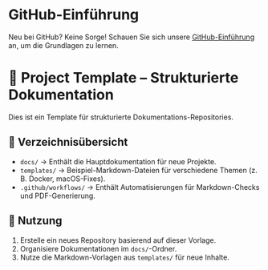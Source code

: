 # GitHub-Einführung

Neu bei GitHub? Keine Sorge! Schauen Sie sich unsere [GitHub-Einführung](https://github.com/steviexo/github-intro/blob/main/intro.md) an, um die Grundlagen zu lernen.


# 📂 Project Template – Strukturierte Dokumentation

Dies ist ein Template für strukturierte Dokumentations-Repositories.

## 📌 Verzeichnisübersicht
- `docs/` → Enthält die Hauptdokumentation für neue Projekte.
- `templates/` → Beispiel-Markdown-Dateien für verschiedene Themen (z. B. Docker, macOS-Fixes).
- `.github/workflows/` → Enthält Automatisierungen für Markdown-Checks und PDF-Generierung.

## 🚀 Nutzung
1. Erstelle ein neues Repository basierend auf dieser Vorlage.
2. Organisiere Dokumentationen im `docs/`-Ordner.
3. Nutze die Markdown-Vorlagen aus `templates/` für neue Inhalte.

